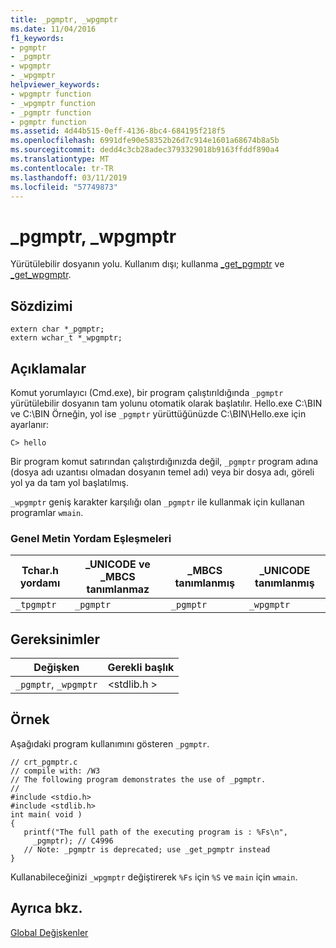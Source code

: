 ```yaml
---
title: _pgmptr, _wpgmptr
ms.date: 11/04/2016
f1_keywords:
- pgmptr
- _pgmptr
- wpgmptr
- _wpgmptr
helpviewer_keywords:
- wpgmptr function
- _wpgmptr function
- _pgmptr function
- pgmptr function
ms.assetid: 4d44b515-0eff-4136-8bc4-684195f218f5
ms.openlocfilehash: 6991dfe90e58352b26d7c914e1601a68674b8a5b
ms.sourcegitcommit: dedd4c3cb28adec3793329018b9163ffddf890a4
ms.translationtype: MT
ms.contentlocale: tr-TR
ms.lasthandoff: 03/11/2019
ms.locfileid: "57749873"
---
```

# <a name="pgmptr-wpgmptr"></a>_pgmptr, _wpgmptr

Yürütülebilir dosyanın yolu. Kullanım dışı; kullanma [_get_pgmptr](../c-runtime-library/reference/get-pgmptr.md) ve [_get_wpgmptr](../c-runtime-library/reference/get-wpgmptr.md).

## <a name="syntax"></a>Sözdizimi

```
extern char *_pgmptr;
extern wchar_t *_wpgmptr;
```

## <a name="remarks"></a>Açıklamalar

Komut yorumlayıcı (Cmd.exe), bir program çalıştırıldığında `_pgmptr` yürütülebilir dosyanın tam yolunu otomatik olarak başlatılır. Hello.exe C:\BIN ve C:\BIN Örneğin, yol ise `_pgmptr` yürüttüğünüzde C:\BIN\Hello.exe için ayarlanır:

```
C> hello
```

Bir program komut satırından çalıştırdığınızda değil, `_pgmptr` program adına (dosya adı uzantısı olmadan dosyanın temel adı) veya bir dosya adı, göreli yol ya da tam yol başlatılmış.

`_wpgmptr` geniş karakter karşılığı olan `_pgmptr` ile kullanmak için kullanan programlar `wmain`.

### <a name="generic-text-routine-mappings"></a>Genel Metin Yordam Eşleşmeleri

|Tchar.h yordamı|_UNICODE ve _MBCS tanımlanmaz|_MBCS tanımlanmış|_UNICODE tanımlanmış|
|---------------------|--------------------------------------|--------------------|-----------------------|
|`_tpgmptr`|`_pgmptr`|`_pgmptr`|`_wpgmptr`|

## <a name="requirements"></a>Gereksinimler

|Değişken|Gerekli başlık|
|--------------|---------------------|
|`_pgmptr`, `_wpgmptr`|\<stdlib.h >|

## <a name="example"></a>Örnek

Aşağıdaki program kullanımını gösteren `_pgmptr`.

```
// crt_pgmptr.c
// compile with: /W3
// The following program demonstrates the use of _pgmptr.
//
#include <stdio.h>
#include <stdlib.h>
int main( void )
{
   printf("The full path of the executing program is : %Fs\n",
     _pgmptr); // C4996
   // Note: _pgmptr is deprecated; use _get_pgmptr instead
}
```

Kullanabileceğinizi `_wpgmptr` değiştirerek `%Fs` için `%S` ve `main` için `wmain`.

## <a name="see-also"></a>Ayrıca bkz.

[Global Değişkenler](../c-runtime-library/global-variables.md)

